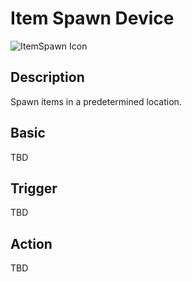 # Item Spawn Device

![ItemSpawn Icon](../../images/DeviceIcons/Device_ItemSpawn.png)

## Description

Spawn items in a predetermined location.

## Basic

TBD

## Trigger

TBD

## Action

TBD
